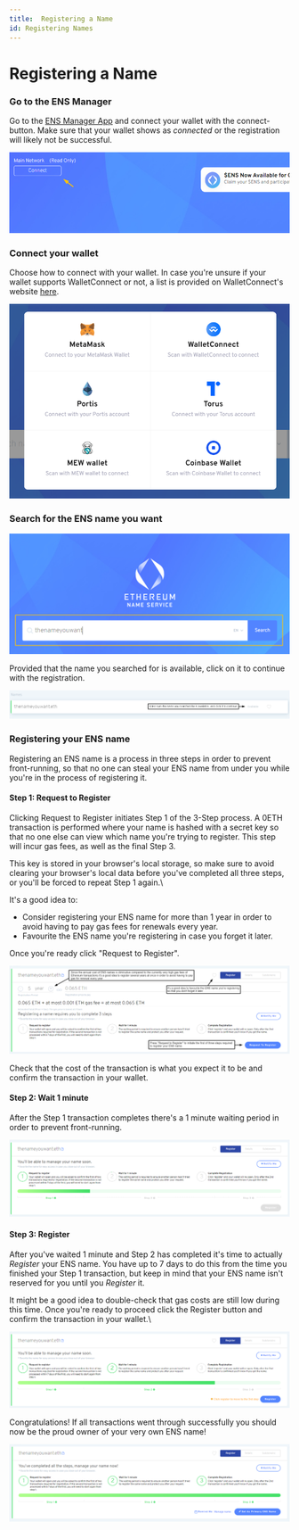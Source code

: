 ```yaml
---
title:  Registering a Name
id: Registering Names
---
```


# Registering a Name

### Go to the ENS Manager

Go to the [ENS Manager App](https://app.ens.domains) and connect your wallet with the connect-button. Make sure that your wallet shows as _connected_ or the registration will likely not be successful.

![Connecting to the manager app. Step 1.](img/register-1.png "Connect your wallet by selecting the Connect button.")

### Connect your wallet

Choose how to connect with your wallet. In case you're unsure if your wallet supports WalletConnect or not, a list is provided on WalletConnect's website [here](https://walletconnect.com/registry/wallets).


![Connecting to the manager app. Step 2](img/register-2.png "Connect using your wallet or the Wallet Connect service")

### Search for the ENS name you want

![Serching for an ENS Name](img/register-3.png "Search for an ENS Name to check availability.")


Provided that the name you searched for is available, click on it to continue with the registration.

![Checking ENS Name availability](img/register-4.png "If the name is available it will display this on the right side of the screen.")


### Registering your ENS name

Registering an ENS name is a process in three steps in order to prevent front-running, so that no one can steal your ENS name from under you while you're in the process of registering it.

#### Step 1: Request to Register

Clicking Request to Register initiates Step 1 of the 3-Step process. A 0ETH transaction is performed where your name is hashed with a secret key so that no one else can view which name you're trying to register. This step will incur gas fees, as well as the final Step 3.

This key is stored in your browser's local storage, so make sure to avoid clearing your browser's local data before you've completed all three steps, or you'll be forced to repeat Step 1 again.\


It's a good idea to:

* Consider registering your ENS name for more than 1 year in order to avoid having to pay gas fees for renewals every year.
* Favourite the ENS name you're registering in case you forget it later.

Once you're ready click "Request to Register".


![Registering your ENS Name. Step 1](img/register-5.png "Select the number of years you want to register for.")

Check that the cost of the transaction is what you expect it to be and confirm the transaction in your wallet.

#### Step 2: Wait 1 minute

After the Step 1 transaction completes there's a 1 minute waiting period in order to prevent front-running.

![Registering your ENS Name. Step 2](img/register-6.png "Wait one minute after you request to register.")

#### Step 3: Register

After you've waited 1 minute and Step 2 has completed it's time to actually _Register_ your ENS name. You have up to 7 days to do this from the time you finished your Step 1 transaction, but keep in mind that your ENS name isn't reserved for you until you _Register_ it.

It might be a good idea to double-check that gas costs are still low during this time. Once you're ready to proceed click the Register button and confirm the transaction in your wallet.\


![Registering your ENS Name. Step 3](img/register-7.png "After waiting one minutes, select Register, and approve the transaction in your wallet.")

Congratulations! If all transactions went through successfully you should now be the proud owner of your very own ENS name!

![Your name is registered](img/register-8.png "After the transaction is approved on the blockchain, it is now your new ENS Name!")
 